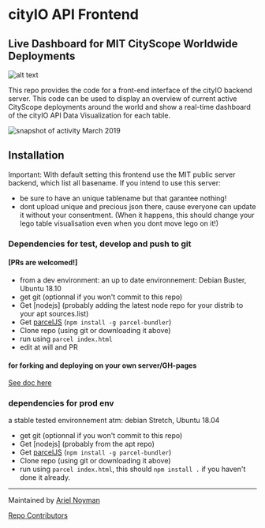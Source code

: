 # cityIO API Frontend 
## Live Dashboard for MIT CityScope Worldwide Deployments


![alt text](/docs/cityIOfe.png "cityIO frontend")

This repo provides the code for a front-end interface of the cityIO backend server. This code can be used to display an overview of current active CityScope deployments around the world and show a real-time dashboard of the cityIO API Data Visualization for each table. 

![snapshot of activity March 2019](/docs/2019-03-22.png "cityIO frontend")



## Installation
Important:
With default setting this frontend use the MIT public server backend, which list all basename.
If you intend to use this server:
- be sure to have an unique tablename but that garantee nothing!
- dont upload unique and precious json there, cause everyone can update it without your consentment. (When it happens, this should change your lego table visualisation even when you dont move lego on it!)

### Dependencies for test, develop and push to git 
#### [PRs are welcomed!]

- from a dev environment: an up to date environnement: Debian Buster, Ubuntu 18.10
- get git (optionnal if you won't commit to this repo) 
- Get [nodejs] (probably adding the latest node repo for your distrib to your apt sources.list)
- Get [parcelJS](https://parceljs.org/) (`npm install -g parcel-bundler`)
- Clone repo (using git or downloading it above)
- run using `parcel index.html`
- edit at will and PR

#### for forking and deploying on your own server/GH-pages 

[See doc here](https://github.com/CityScope/CS_CityIO_Frontend/blob/master/docs/deploy.md)

### dependencies for prod env
a stable tested environnement atm: debian Stretch, Ubuntu 18.04
- get git (optionnal if you won't commit to this repo) 
- Get [nodejs] (probably from the apt repo)
- Get [parcelJS](https://parceljs.org/) (`npm install -g parcel-bundler`)
- Clone repo (using git or downloading it above)
- run using `parcel index.html`, this should `npm install .` if you haven't done it already. 

____
Maintained by [Ariel Noyman](http://arielnoyman.com)

[Repo Contributors](https://github.com/CityScope/CS_CityIO_Frontend/graphs/contributors)
